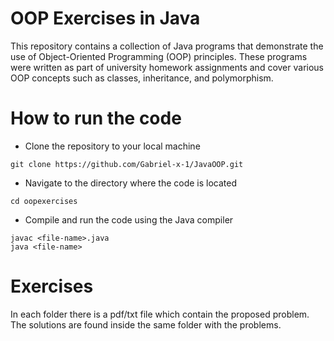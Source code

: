 # OOP Exercises in Java
This repository contains a collection of Java programs that demonstrate the use of Object-Oriented Programming (OOP) principles. These programs were written as part of university homework assignments and cover various OOP concepts such as classes, inheritance, and polymorphism.

# How to run the code
* Clone the repository to your local machine

```
git clone https://github.com/Gabriel-x-1/JavaOOP.git
```
* Navigate to the directory where the code is located

```
cd oopexercises
```
* Compile and run the code using the Java compiler

```
javac <file-name>.java
java <file-name>
```
# Exercises

In each folder there is a pdf/txt file which contain the proposed problem.
The solutions are found inside the same folder with the problems.
